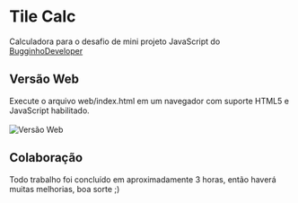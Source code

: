 # Tile Calc
Calculadora para o desafio de mini projeto JavaScript do [BugginhoDeveloper](https://github.com/BugginhoDeveloper)

## Versão Web
Execute o arquivo web/index.html em um navegador com suporte HTML5 e JavaScript habilitado.
<br>
<br>
![Versão Web](https://github.com/balmanth/Tile-Calculator/blob/master/img/web-demo.jpg)

## Colaboração
Todo trabalho foi concluído em aproximadamente 3 horas, então haverá muitas melhorias, boa sorte ;)
